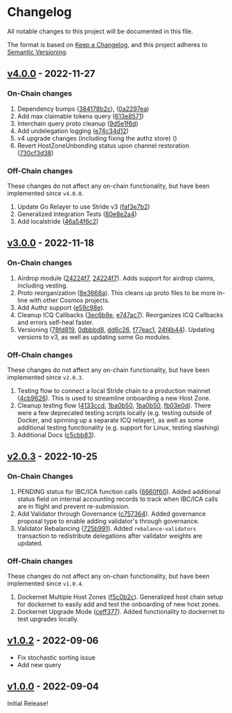 <!--
Guiding Principles:

Changelogs are for humans, not machines.
There should be an entry for every single version.
The same types of changes should be grouped.
Versions and sections should be linkable.
The latest version comes first.
The release date of each version is displayed.
Mention whether you follow Semantic Versioning.

Usage:

Change log entries are to be added to the Unreleased section under the
appropriate stanza (see below). Each entry should ideally include a tag and
the Github issue reference in the following format:

* (<tag>) \#<issue-number> message

The issue numbers will later be link-ified during the release process so you do
not have to worry about including a link manually, but you can if you wish.

Types of changes (Stanzas):

"Features" for new features.
"Improvements" for changes in existing functionality.
"Deprecated" for soon-to-be removed features.
"Bug Fixes" for any bug fixes.
"Client Breaking" for breaking CLI commands and REST routes used by end-users.
"API Breaking" for breaking exported APIs used by developers building on SDK.
"State Machine Breaking" for any changes that result in a different AppState 
given same genesisState and txList.
Ref: https://keepachangelog.com/en/1.0.0/
-->

# Changelog

All notable changes to this project will be documented in this file.

The format is based on [Keep a Changelog](https://keepachangelog.com/en/1.0.0/),
and this project adheres to [Semantic Versioning](https://semver.org/spec/v2.0.0.html).

## [v4.0.0](https://github.com/Stride-Labs/stride/releases/tag/v4.0.0) - 2022-11-27
### On-Chain changes
1. Dependency bumps ([384178b2c](https://github.com/Stride-Labs/stride/commit/384178b2cf98e9af0815ffaf3c29649f41784f3e)), ([0a2297ea](https://github.com/Stride-Labs/stride/commit/0a2297eabe287d38723ab8213d5256ce34d2bb2d))
2. Add max claimable tokens query ([613e8571](https://github.com/Stride-Labs/stride/commit/613e85711485d3bebeeb5777ba35e701cc795a43))
3. Interchain query proto cleanup ([9d5e1f6d](https://github.com/Stride-Labs/stride/commit/9d5e1f6d9e24113afa5b7f21e72a736bc8059b7f))
4. Add undelegation logging ([e74c34d12](https://github.com/Stride-Labs/stride/commit/e74c34d12a462e2d23463d717abfe01db9490d8f))
5. v4 upgrade changes (including fixing the authz store) ([]())
6. Revert HostZoneUnbonding status upon channel restoration ([730cf3d38](https://github.com/Stride-Labs/stride/commit/730cf3d38589887b57dfe3dd5de071273d5a9b73))

### Off-Chain changes

These changes do not affect any on-chain functionality, but have been implemented since `v4.0.0`.
1. Update Go Relayer to use Stride v3 ([faf3e7b2](https://github.com/Stride-Labs/stride/commit/faf3e7b21f4213b64a61bc2de5b400964cb61963))
2. Generalized Integration Tests ([80e8e2a4](https://github.com/Stride-Labs/stride/commit/80e8e2a49c3d63d8deabf4235e8e00151fcd8747))
3. Add localstride ([46a54f6c2](https://github.com/Stride-Labs/stride/commit/80e8e2a49c3d63d8deabf4235e8e00151fcd8747))
## [v3.0.0](https://github.com/Stride-Labs/stride/releases/tag/v3.0.0) - 2022-11-18
### On-Chain changes

1. Airdrop module ([24224f7](https://github.com/Stride-Labs/stride/commit/9be3314f7bca7e91f099d27ca11177639b76b468), [24224f7](https://github.com/Stride-Labs/stride/commit/24224f7386e7ee56781e7d254f9a48fab60a3bed)). Adds support for airdrop claims, including vesting. 
2. Proto reorganization ([8e3668a](https://github.com/Stride-Labs/stride/commit/8e3668a8e87381fb0f470ab60e4f0ba8590139cc)). This cleans up proto files to be more in-line with other Cosmos projects. 
3. Add Authz support ([e59c98e](https://github.com/Stride-Labs/stride/commit/e59c98e7bce574fa53e6e70222a80b974d84db3b)).
4. Cleanup ICQ Callbacks ([3ec6b8e](https://github.com/Stride-Labs/stride/commit/3ec6b8ebe9f4ba49aed3d671432a9d77e61b095a), [e747ac7](https://github.com/Stride-Labs/stride/commit/e747ac7bdd9385fdaa7d5cd6f2926f7efd519480)). Reorganizes ICQ Callbacks and errors self-heal faster. 
5. Versioning ([78fd819](https://github.com/Stride-Labs/stride/commit/78fd81918fe8f763f10525770eba1fee0a6dbe25), [0dbbbd8](https://github.com/Stride-Labs/stride/commit/0dbbbd867ffad5b331d09c155dca53a3f581ad5c), [dd6c26](https://github.com/Stride-Labs/stride/commit/dd6c264ea09448130484f7289eb085eb8bdb5766), [f77eac1](https://github.com/Stride-Labs/stride/commit/f77eac106291a59fd839c128f6aa9adb974eb7ef), [24f4b44](https://github.com/Stride-Labs/stride/commit/24f4b44e85518c0e800605265486af5f55f02693)). Updating versions to v3, as well as updating some Go modules.

### Off-Chain changes

These changes do not affect any on-chain functionality, but have been implemented since `v2.0.3`.

1. Testing flow to connect a local Stride chain to a production mainnet ([4cb9626](https://github.com/Stride-Labs/stride/commit/4cb9626a92b9cae5a970b3e4ddedf91bd44e8cef)). This is used to streamline onboarding a new Host Zone.  
2. Cleanup testing flow ([4133ccd](https://github.com/Stride-Labs/stride/commit/4133ccd3ef3f9b17c2602090078e3dae88e62e63), [1ba0b50](https://github.com/Stride-Labs/stride/commit/b18f483293ed6906b3f07ad5f6ab62e02130313d), [1ba0b50](https://github.com/Stride-Labs/stride/commit/1ba0b503ac4dec8fec167b680514dd367fc29bda), [fb03e0d](https://github.com/Stride-Labs/stride/commit/fb03e0d4cd7b7fd648e8b090d90a21cbb835a5d7)). There were a few deprecated testing scripts locally (e.g. testing outside of Docker, and spinning up a separate ICQ relayer), as well as some additional testing functionality (e.g. support for Linux, testing slashing)
3. Additional Docs ([c5cbb83](https://github.com/Stride-Labs/stride/commit/c5cbb83dfbc909f09e99a5633553fedeb0c0fd84)).

## [v2.0.3](https://github.com/Stride-Labs/stride/releases/tag/v2.0.3) - 2022-10-25

### On-Chain Changes
1. PENDING status for IBC/ICA function calls ([6660f60](https://github.com/Stride-Labs/stride/commit/6660f60094674b2e077f3775982ab4acc8a5ea96)). Added additional status field on internal accounting records to track when IBC/ICA calls are in flight and prevent re-submission. 
2. Add Validator through Governance ([c757364](https://github.com/Stride-Labs/stride/commit/c757364c4f532a8f7b9d17531f189c41cde90b14)). Added governance proposal type to enable adding validator's through governance. 
3. Validator Rebalancing ([725b991](https://github.com/Stride-Labs/stride/commit/725b9912073e4ff8c1fd5574ba4ebd68ec6aee88)). Added `rebalance-validators` transaction to redistribute delegations after validator weights are updated.

### Off-Chain changes

These changes do not affect any on-chain functionality, but have been implemented since `v1.0.4`.

1. Dockernet Multiple Host Zones ([f5c0b2c](https://github.com/Stride-Labs/stride/commit/f5c0b2cadcbc3995a6a91180a61fceb27afc4546)). Generalized host chain setup for dockernet to easily add and test the onboarding of new host zones.
2. Dockernet Upgrade Mode ([ceff377](https://github.com/Stride-Labs/stride/commit/ceff377d4dc3f4e8e5193c0eeb3b3ab94b74d91a)). Added functionality to dockernet to test upgrades locally.

## [v1.0.2](https://github.com/Stride-Labs/stride/releases/tag/v1.0.2) - 2022-09-06

* Fix stochastic sorting issue
* Add new query

## [v1.0.0](https://github.com/Stride-Labs/stride/releases/tag/v1.0.0) - 2022-09-04

Initial Release!
